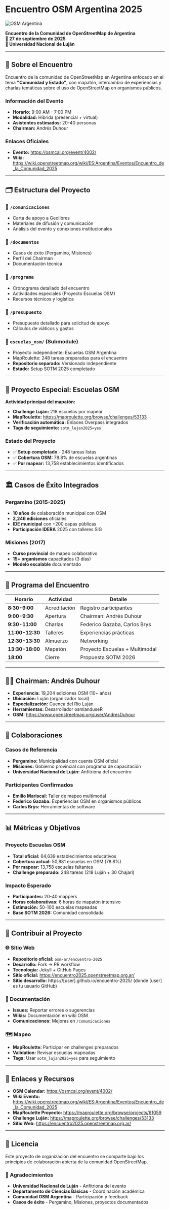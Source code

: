 # Encuentro OSM Argentina 2025

![OSM Argentina](comunicaciones/osm-ar-logo.png)

**Encuentro de la Comunidad de OpenStreetMap de Argentina**  
**📅 27 de septiembre de 2025**  
**📍 Universidad Nacional de Luján**

---

## 🎯 Sobre el Encuentro

Encuentro de la comunidad de OpenStreetMap en Argentina enfocado en el tema **"Comunidad y Estado"**, con mapatón, intercambio de experiencias y charlas temáticas sobre el uso de OpenStreetMap en organismos públicos.

### Información del Evento
- **Horario:** 9:00 AM - 7:00 PM
- **Modalidad:** Híbrida (presencial + virtual)
- **Asistentes estimados:** 20-40 personas
- **Chairman:** Andrés Duhour

### Enlaces Oficiales
- **Evento:** https://osmcal.org/event/4002/
- **Wiki:** https://wiki.openstreetmap.org/wiki/ES:Argentina/Eventos/Encuentro_de_la_Comunidad_2025

---

## 🗂️ Estructura del Proyecto

### 📂 `/comunicaciones`
- Carta de apoyo a Geolibres
- Materiales de difusión y comunicación
- Análisis del evento y conexiones institucionales

### 📂 `/documentos`  
- Casos de éxito (Pergamino, Misiones)
- Perfil del Chairman
- Documentación técnica

### 📂 `/programa`
- Cronograma detallado del encuentro
- Actividades especiales (Proyecto Escuelas OSM)
- Recursos técnicos y logística

### 📂 `/presupuesto`
- Presupuesto detallado para solicitud de apoyo
- Cálculos de viáticos y gastos

### 🔗 `escuelas_osm/` (Submodule)
- Proyecto independiente: Escuelas OSM Argentina
- MapRoulette: 248 tareas preparadas para el encuentro
- **Repositorio separado:** Versionado independiente
- **Estado:** Setup SOTM 2025 completado

---

## 🏫 Proyecto Especial: Escuelas OSM

**Actividad principal del mapatón:**
- **Challenge Luján:** 218 escuelas por mapear
- **MapRoulette:** https://maproulette.org/browse/challenges/53133
- **Verificación automática:** Enlaces Overpass integrados
- **Tags de seguimiento:** `sotm_lujan2025=yes`

### Estado del Proyecto
- ✅ **Setup completado** - 248 tareas listas
- ✅ **Cobertura OSM:** 78.8% de escuelas argentinas
- ✅ **Por mapear:** 13,758 establecimientos identificados

---

## 🏛️ Casos de Éxito Integrados

### Pergamino (2015-2025)
- **10 años** de colaboración municipal con OSM
- **2,246 ediciones** oficiales
- **IDE municipal** con +200 capas públicas
- **Participación IDERA** 2025 con talleres SIG

### Misiones (2017)
- **Curso provincial** de mapeo colaborativo
- **15+ organismos** capacitados (3 días)
- **Modelo escalable** documentado

---

## 🎪 Programa del Encuentro

| **Horario** | **Actividad** | **Detalle** |
|-------------|---------------|-------------|
| **8:30-9:00** | Acreditación | Registro participantes |
| **9:00-9:30** | Apertura | Chairman: Andrés Duhour |
| **9:30-11:00** | Charlas | Federico Gazaba, Carlos Brys |
| **11:00-12:30** | Talleres | Experiencias prácticas |
| **12:30-13:30** | Almuerzo | Networking |
| **13:30-18:00** | Mapatón | Proyecto Escuelas + Multimodal |
| **18:00** | Cierre | Propuesta SOTM 2026 |

---

## 👨‍💼 Chairman: Andrés Duhour

- **Experiencia:** 19,204 ediciones OSM (10+ años)
- **Ubicación:** Luján (organizador local)
- **Especialización:** Cuenca del Río Luján
- **Herramientas:** Desarrollador osmlanduseR
- **OSM:** https://www.openstreetmap.org/user/AndresDuhour

---

## 🤝 Colaboraciones

### Casos de Referencia
- **Pergamino:** Municipalidad con cuenta OSM oficial
- **Misiones:** Gobierno provincial con programa de capacitación
- **Universidad Nacional de Luján:** Anfitriona del encuentro

### Participantes Confirmados
- **Emilio Mariscal:** Taller de mapeo multimodal
- **Federico Gazaba:** Experiencias OSM en organismos públicos  
- **Carlos Brys:** Herramientas de software

---

## 📊 Métricas y Objetivos

### Proyecto Escuelas OSM
- **Total oficial:** 64,639 establecimientos educativos
- **Cobertura actual:** 50,881 escuelas en OSM (78.8%)
- **Por mapear:** 13,758 escuelas faltantes
- **Challenge preparado:** 248 tareas (218 Luján + 30 Chajarí)

### Impacto Esperado
- **Participantes:** 20-40 mappers
- **Horas colaborativas:** 6 horas de mapatón intensivo
- **Estimación:** 50-100 escuelas mapeadas
- **Base SOTM 2026:** Comunidad consolidada

---

## 🤝 Contribuir al Proyecto

### 🌐 Sitio Web
- **Repositorio oficial:** `osm-ar/encuentro-2025`
- **Desarrollo:** Fork → PR workflow
- **Tecnología:** Jekyll + GitHub Pages
- **Sitio oficial:** https://encuentro2025.openstreetmap.org.ar/
- **Sitio desarrollo:** https://[user].github.io/encuentro-2025/ (donde [user] es tu usuario GitHub)

### 📝 Documentación
- **Issues:** Reportar errores o sugerencias
- **Wikis:** Documentación en wiki OSM
- **Comunicaciones:** Mejoras en `/comunicaciones`

### 🗺️ Mapeo
- **MapRoulette:** Participar en challenges preparados
- **Validation:** Revisar escuelas mapeadas
- **Tags:** Usar `sotm_lujan2025=yes` para seguimiento

---

## 🔗 Enlaces y Recursos

- **OSM Calendar:** https://osmcal.org/event/4002/
- **Wiki Evento:** https://wiki.openstreetmap.org/wiki/ES:Argentina/Eventos/Encuentro_de_la_Comunidad_2025
- **MapRoulette Proyecto:** https://maproulette.org/browse/projects/61059
- **Challenge Luján:** https://maproulette.org/browse/challenges/53133
- **Sitio Web:** https://encuentro2025.openstreetmap.org.ar/

---

## 📄 Licencia

Este proyecto de organización del encuentro se comparte bajo los principios de colaboración abierta de la comunidad OpenStreetMap.

### 🙏 Agradecimientos

- **Universidad Nacional de Luján** - Anfitriona del evento
- **Departamento de Ciencias Básicas** - Coordinación académica
- **Comunidad OSM Argentina** - Participación y feedback
- **Casos de éxito** - Pergamino, Misiones, proyectos documentados